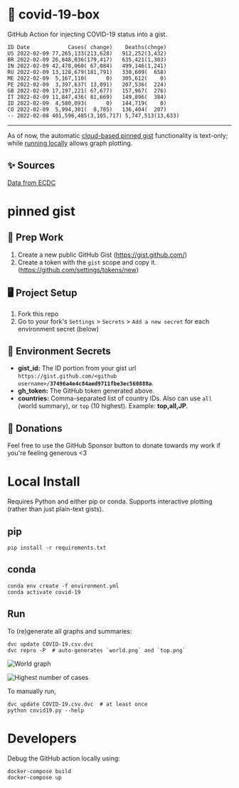 # 🏥 covid-19-box

GitHub Action for injecting COVID-19 status into a gist.

```
ID Date            Cases( change)    Deaths(chnge)
US 2022-02-09 77,265,133(213,628)   912,252(3,432)
BR 2022-02-09 26,848,036(179,417)   635,421(1,303)
IN 2022-02-09 42,478,060( 67,084)   499,146(1,241)
RU 2022-02-09 13,128,679(181,791)   330,609(  658)
ME 2022-02-09  5,167,110(      0)   305,612(    0)
PE 2022-02-09  3,397,637( 13,091)   207,536(  224)
GB 2022-02-09 17,197,221( 67,677)   157,967(  276)
IT 2022-02-09 11,847,436( 81,669)   149,896(  384)
ID 2022-02-09  4,580,093(      0)   144,719(    0)
CO 2022-02-09  5,994,301(  8,785)   136,404(  207)
-- 2022-02-08 401,596,485(3,105,717) 5,747,513(13,633)
```

---

As of now, the automatic [cloud-based pinned gist](#pinned-gist) functionality is text-only;
while [running locally](#local-install) allows graph plotting.

## ✨ Sources

[Data from ECDC](https://www.ecdc.europa.eu/en/publications-data/download-todays-data-geographic-distribution-covid-19-cases-worldwide)

# pinned gist

## 🎒 Prep Work
1. Create a new public GitHub Gist (https://gist.github.com/)
1. Create a token with the `gist` scope and copy it. (https://github.com/settings/tokens/new)

## 🖥 Project Setup
1. Fork this repo
1. Go to your fork's `Settings` > `Secrets` > `Add a new secret` for each environment secret (below)

## 🤫 Environment Secrets
- **gist_id:** The ID portion from your gist url `https://gist.github.com/<github username>/`**`37496a4e4c84aed9711fbe3ec560888a`**.
- **gh_token:** The GitHub token generated above.
- **countries:** Comma-separated list of country IDs. Also can use `all` (world summary), or `top` (10 highest). Example: **top,all,JP**.

## 💸 Donations

Feel free to use the GitHub Sponsor button to donate towards my work if you're feeling generous <3

# Local Install

Requires Python and either pip or conda. Supports interactive plotting (rather than just plain-text gists).

## pip

```
pip install -r requirements.txt
```

## conda

```
conda env create -f environment.yml
conda activate covid-19
```

## Run

To (re)generate all graphs and summaries:

```
dvc update COVID-19.csv.dvc
dvc repro -P  # auto-generates `world.png` and `top.png`
```

![World graph](world.png)

![Highest number of cases](top.png)

To manually run,

```
dvc update COVID-19.csv.dvc  # at least once
python covid19.py --help
```

# Developers

Debug the GitHub action locally using:

```
docker-compose build
docker-compose up
```
